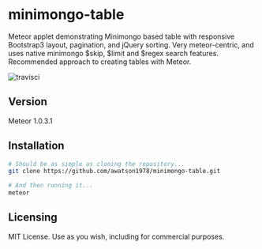 minimongo-table
================

Meteor applet demonstrating Minimongo based table with responsive Bootstrap3 layout, pagination, and jQuery sorting.  Very meteor-centric, and uses native minimongo $skip, $limit and $regex search features.  Recommended approach to creating tables with Meteor.  

![travisci](https://travis-ci.org/awatson1978/minimongo-table.svg)

Version  
------------------------
Meteor 1.0.3.1


Installation  
------------------------

````sh
# Should be as simple as cloning the repository...  
git clone https://github.com/awatson1978/minimongo-table.git

# And then running it...
meteor
````


Licensing
------------------------

MIT License. Use as you wish, including for commercial purposes.

